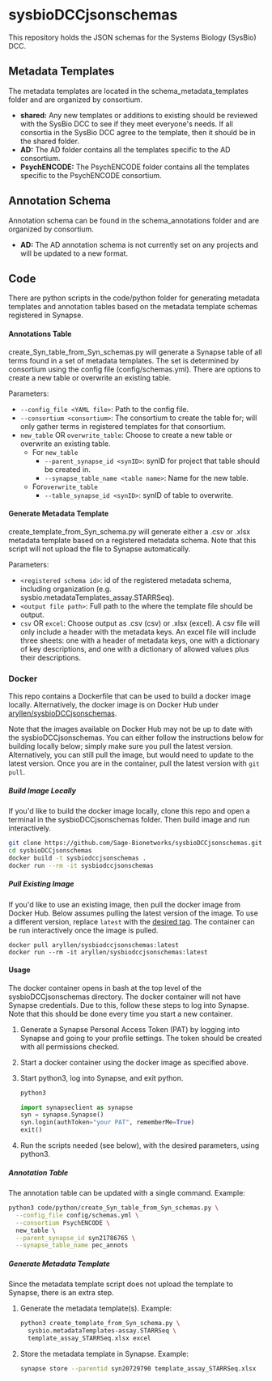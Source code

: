 # sysbioDCCjsonschemas
This repository holds the JSON schemas for the Systems Biology (SysBio) DCC.

## Metadata Templates

The metadata templates are located in the schema_metadata_templates folder and are organized by consortium.

- **shared:** Any new templates or additions to existing should be reviewed with the SysBio DCC to see if they meet everyone's needs. If all consortia in the SysBio DCC agree to the template, then it should be in the shared folder.
- **AD:** The AD folder contains all the templates specific to the AD consortium.
- **PsychENCODE:** The PsychENCODE folder contains all the templates specific to the PsychENCODE consortium.

## Annotation Schema

Annotation schema can be found in the schema_annotations folder and are organized by consortium.

- **AD:** The AD annotation schema is not currently set on any projects and will be updated to a new format.

## Code

There are python scripts in the code/python folder for generating metadata templates and annotation tables based on the metadata template schemas registered in Synapse.

#### Annotations Table

create_Syn_table_from_Syn_schemas.py will generate a Synapse table of all terms found in a set of metadata templates. The set is determined by consortium using the config file (config/schemas.yml). There are options to create a new table or overwrite an existing table.

Parameters:

- `--config_file <YAML file>`: Path to the config file.
- `--consortium <consortium>`: The consortium to create the table for; will only gather terms in registered templates for that consortium.
- `new_table`  OR `overwrite_table`: Choose to create a new table or overwrite an existing table.
  - For `new_table`
    - `--parent_synapse_id <synID>`: synID for project that table should be created in.
    - `--synapse_table_name <table name>`: Name for the new table.
  - For`overwrite_table`
    - `--table_synapse_id <synID>`: synID of table to overwrite.

#### Generate Metadata Template

create_template_from_Syn_schema.py will generate either a .csv or .xlsx metadata template based on a registered metadata schema. Note that this script will not upload the file to Synapse automatically.

Parameters:

- `<registered schema id>`: id of the registered metadata schema, including organization (e.g. sysbio.metadataTemplates_assay.STARRSeq).
- `<output file path>`: Full path to the where the template file should be output.
- `csv`  OR `excel`: Choose output as .csv (csv) or .xlsx (excel). A csv file will only include a header with the metadata keys. An excel file will include three sheets: one with a header of metadata keys, one with a dictionary of key descriptions, and one with a dictionary of allowed values plus their descriptions.

### Docker

This repo contains a Dockerfile that can be used to build a docker image locally. Alternatively, the docker image is on Docker Hub under [aryllen/sysbioDCCjsonschemas](https://hub.docker.com/repository/docker/aryllen/sysbiodccjsonschemas).

Note that the images available on Docker Hub may not be up to date with the sysbioDCCjsonschemas. You can either follow the instructions below for building locally below; simply make sure you pull the latest version. Alternatively, you can still pull the image, but would need to update to the latest version. Once you are in the container, pull the latest version with `git pull`.

##### Build Image Locally

If you'd like to build the docker image locally, clone this repo and open a terminal in the sysbioDCCjsonschemas folder. Then build image and run interactively.

```bash
git clone https://github.com/Sage-Bionetworks/sysbioDCCjsonschemas.git
cd sysbioDCCjsonschemas
docker build -t sysbiodccjsonschemas .
docker run --rm -it sysbiodccjsonschemas
```

##### Pull Existing Image

If you'd like to use an existing image, then pull the docker image from Docker Hub. Below assumes pulling the latest version of the image. To use a different version, replace `latest` with the [desired tag](https://hub.docker.com/repository/docker/aryllen/sysbiodccjsonschemas/tags?page=1&ordering=last_updated). The container can be run interactively once the image is pulled.

```
docker pull aryllen/sysbiodccjsonschemas:latest
docker run --rm -it aryllen/sysbiodccjsonschemas:latest
```

#### Usage

The docker container opens in bash at the top level of the sysbioDCCjsonschemas directory. The docker container will not have Synapse credentials. Due to this, follow these steps to log into Synapse. Note that this should be done every time you start a new container.

1. Generate a Synapse Personal Access Token (PAT) by logging into Synapse and going to your profile settings. The token should be created with all permissions checked.

2. Start a docker container using the docker image as specified above.

3. Start python3, log into Synapse, and exit python.

   ```bash
   python3
   ```

   ```python
   import synapseclient as synapse
   syn = synapse.Synapse()
   syn.login(authToken="your PAT", rememberMe=True)
   exit()
   ```

4. Run the scripts needed (see below), with the desired parameters, using python3.

##### Annotation Table

The annotation table can be updated with a single command. Example:

```bash
python3 code/python/create_Syn_table_from_Syn_schemas.py \
  --config_file config/schemas.yml \
  --consortium PsychENCODE \
  new_table \
  --parent_synapse_id syn21786765 \
  --synapse_table_name pec_annots
```

##### Generate Metadata Template

Since the metadata template script does not upload the template to Synapse, there is an extra step.

1. Generate the metadata template(s). Example:

   ```bash
   python3 create_template_from_Syn_schema.py \
     sysbio.metadataTemplates-assay.STARRSeq \
     template_assay_STARRSeq.xlsx excel
   ```

2. Store the metadata template in Synapse. Example:

   ```bash
   synapse store --parentid syn20729790 template_assay_STARRSeq.xlsx
   ```

